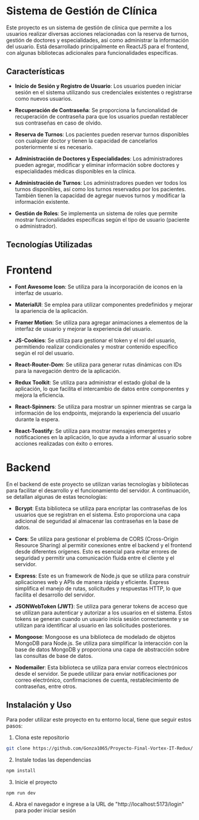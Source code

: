 # Sistema de Gestión de Clínica

Este proyecto es un sistema de gestión de clínica que permite a los usuarios realizar diversas acciones relacionadas con la reserva de turnos, gestión de doctores y especialidades, así como administrar la información del usuario. Está desarrollado principalmente en ReactJS para el frontend, con algunas bibliotecas adicionales para funcionalidades específicas.

## Características

- **Inicio de Sesión y Registro de Usuario**: Los usuarios pueden iniciar sesión en el sistema utilizando sus credenciales existentes o registrarse como nuevos usuarios.

- **Recuperación de Contraseña**: Se proporciona la funcionalidad de recuperación de contraseña para que los usuarios puedan restablecer sus contraseñas en caso de olvido.

- **Reserva de Turnos**: Los pacientes pueden reservar turnos disponibles con cualquier doctor y tienen la capacidad de cancelarlos posteriormente si es necesario.

- **Administración de Doctores y Especialidades**: Los administradores pueden agregar, modificar y eliminar información sobre doctores y especialidades médicas disponibles en la clínica.

- **Administración de Turnos**: Los administradores pueden ver todos los turnos disponibles, así como los turnos reservados por los pacientes. También tienen la capacidad de agregar nuevos turnos y modificar la información existente.

- **Gestión de Roles**: Se implementa un sistema de roles que permite mostrar funcionalidades específicas según el tipo de usuario (paciente o administrador).

## Tecnologías Utilizadas

# Frontend

- **Font Awesome Icon**: Se utiliza para la incorporación de iconos en la interfaz de usuario.

- **MaterialUI**: Se emplea para utilizar componentes predefinidos y mejorar la apariencia de la aplicación.

- **Framer Motion**: Se utiliza para agregar animaciones a elementos de la interfaz de usuario y mejorar la experiencia del usuario.

- **JS-Cookies**: Se utiliza para gestionar el token y el rol del usuario, permitiendo realizar condicionales y mostrar contenido específico según el rol del usuario.

- **React-Router-Dom**: Se utiliza para generar rutas dinámicas con IDs para la navegación dentro de la aplicación.

- **Redux Toolkit**: Se utiliza para administrar el estado global de la aplicación, lo que facilita el intercambio de datos entre componentes y mejora la eficiencia.

- **React-Spinners**: Se utiliza para mostrar un spinner mientras se carga la información de los endpoints, mejorando la experiencia del usuario durante la espera.

- **React-Toastify**: Se utiliza para mostrar mensajes emergentes y notificaciones en la aplicación, lo que ayuda a informar al usuario sobre acciones realizadas con éxito o errores.

# Backend

En el backend de este proyecto se utilizan varias tecnologías y bibliotecas para facilitar el desarrollo y el funcionamiento del servidor. A continuación, se detallan algunas de estas tecnologías:

- **Bcrypt**: Esta biblioteca se utiliza para encriptar las contraseñas de los usuarios que se registran en el sistema. Esto proporciona una capa adicional de seguridad al almacenar las contraseñas en la base de datos.

- **Cors**: Se utiliza para gestionar el problema de CORS (Cross-Origin Resource Sharing) al permitir conexiones entre el backend y el frontend desde diferentes orígenes. Esto es esencial para evitar errores de seguridad y permitir una comunicación fluida entre el cliente y el servidor.

- **Express**: Este es un framework de Node.js que se utiliza para construir aplicaciones web y APIs de manera rápida y eficiente. Express simplifica el manejo de rutas, solicitudes y respuestas HTTP, lo que facilita el desarrollo del servidor.

- **JSONWebToken (JWT)**: Se utiliza para generar tokens de acceso que se utilizan para autenticar y autorizar a los usuarios en el sistema. Estos tokens se generan cuando un usuario inicia sesión correctamente y se utilizan para identificar al usuario en las solicitudes posteriores.

- **Mongoose**: Mongoose es una biblioteca de modelado de objetos MongoDB para Node.js. Se utiliza para simplificar la interacción con la base de datos MongoDB y proporciona una capa de abstracción sobre las consultas de base de datos.

- **Nodemailer**: Esta biblioteca se utiliza para enviar correos electrónicos desde el servidor. Se puede utilizar para enviar notificaciones por correo electrónico, confirmaciones de cuenta, restablecimiento de contraseñas, entre otros.

## Instalación y Uso

Para poder utilizar este proyecto en tu entorno local, tiene que seguir estos pasos:

1. Clona este repositorio

```bash
git clone https://github.com/Gonza1065/Proyecto-Final-Vortex-IT-Redux/
```

2. Instale todas las dependencias

```bash
npm install
```

3. Inicie el proyecto

```bash
npm run dev
```

4. Abra el navegador e ingrese a la URL de "http://localhost:5173/login" para poder iniciar sesión
